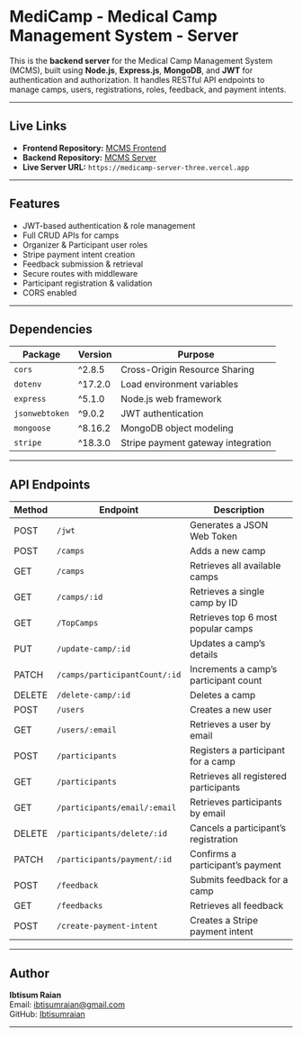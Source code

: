 # MediCamp - Medical Camp Management System - Server

This is the **backend server** for the Medical Camp Management System (MCMS), built using **Node.js**, **Express.js**, **MongoDB**, and **JWT** for authentication and authorization. It handles RESTful API endpoints to manage camps, users, registrations, roles, feedback, and payment intents.

---

##  Live Links

-  **Frontend Repository:** [MCMS Frontend](https://github.com/Programming-Hero-Web-Course4/b11a12-client-side-Ibtisumraian)
-  **Backend Repository:** [MCMS Server](https://github.com/Programming-Hero-Web-Course4/b11a12-server-side-Ibtisumraian)
-  **Live Server URL:** `https://medicamp-server-three.vercel.app`

---

##  Features

-  JWT-based authentication & role management  
-  Full CRUD APIs for camps  
-  Organizer & Participant user roles  
-  Stripe payment intent creation  
-  Feedback submission & retrieval  
-  Secure routes with middleware  
-  Participant registration & validation  
-  CORS enabled  

---

##  Dependencies

| Package        | Version  | Purpose                                 |
|----------------|----------|-----------------------------------------|
| `cors`         | ^2.8.5   | Cross-Origin Resource Sharing           |
| `dotenv`       | ^17.2.0  | Load environment variables              |
| `express`      | ^5.1.0   | Node.js web framework                   |
| `jsonwebtoken` | ^9.0.2   | JWT authentication                      |
| `mongoose`     | ^8.16.2  | MongoDB object modeling                 |
| `stripe`       | ^18.3.0  | Stripe payment gateway integration      |

---

##  API Endpoints

| Method | Endpoint                      | Description                            |
| ------ | ----------------------------- | -------------------------------------- |
| POST   | `/jwt`                        | Generates a JSON Web Token             |
| POST   | `/camps`                      | Adds a new camp                        |
| GET    | `/camps`                      | Retrieves all available camps          |
| GET    | `/camps/:id`                  | Retrieves a single camp by ID          |
| GET    | `/TopCamps`                   | Retrieves top 6 most popular camps     |
| PUT    | `/update-camp/:id`            | Updates a camp’s details               |
| PATCH  | `/camps/participantCount/:id` | Increments a camp’s participant count  |
| DELETE | `/delete-camp/:id`            | Deletes a camp                         |
| POST   | `/users`                      | Creates a new user                     |
| GET    | `/users/:email`               | Retrieves a user by email              |
| POST   | `/participants`               | Registers a participant for a camp     |
| GET    | `/participants`               | Retrieves all registered participants  |
| GET    | `/participants/email/:email`  | Retrieves participants by email        |
| DELETE | `/participants/delete/:id`    | Cancels a participant’s registration   |
| PATCH  | `/participants/payment/:id`   | Confirms a participant’s payment       |
| POST   | `/feedback`                   | Submits feedback for a camp            |
| GET    | `/feedbacks`                  | Retrieves all feedback                 |
| POST   | `/create-payment-intent`      | Creates a Stripe payment intent        |


---

##  Author

**Ibtisum Raian**  
Email: ibtisumraian@gmail.com  
GitHub: [Ibtisumraian](https://github.com/Ibtisumraian)

---